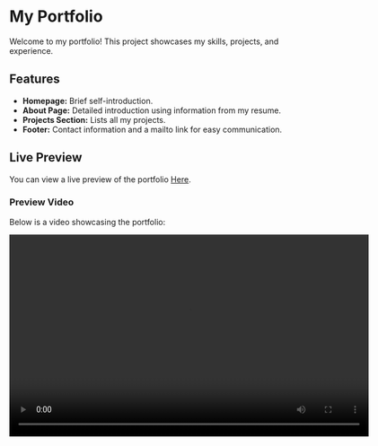 # My Portfolio

Welcome to my portfolio! This project showcases my skills, projects, and experience.

## Features

- **Homepage:** Brief self-introduction.
- **About Page:** Detailed introduction using information from my resume.
- **Projects Section:** Lists all my projects.
- **Footer:** Contact information and a mailto link for easy communication.

## Live Preview

You can view a live preview of the portfolio [Here](https://premkumarpk.netlify.app/).

### Preview Video

Below is a video showcasing the portfolio:

<video width="640" height="360" controls>
  <source src="./assets/Video/Preview.mp4" type="video/mp4">
  Your browser does not support the video tag.
</video>

